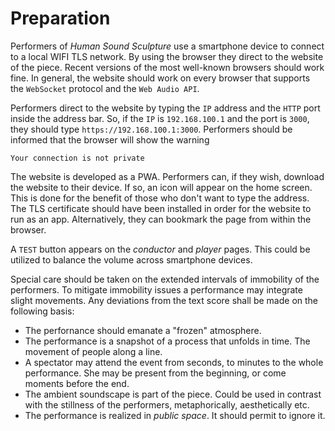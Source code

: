 # Preparation
Performers of *Human Sound Sculpture* use a smartphone device to connect to a local WIFI TLS network. By using the browser they direct to the website of the piece. Recent versions of the most well-known browsers should work fine. In general, the website should work on every browser that supports the `WebSocket` protocol and the `Web Audio API`.

Performers direct to the website by typing the `IP` address and the `HTTP` port inside the address bar. So, if the `IP` is `192.168.100.1` and the port is `3000`, they should type `https://192.168.100.1:3000`. Performers should be informed that the browser will show the warning
```
Your connection is not private
```

The website is developed as a PWA. Performers can, if they wish, download the website to their device. If so, an icon will appear on the home screen. This is done for the benefit of those who don't want to type the address. The TLS certificate should have been installed in order for the website to run as an app. Alternatively, they can bookmark the page from within the browser.

A `TEST` button appears on the *conductor* and *player* pages. This could be utilized to balance the volume across smartphone devices.

Special care should be taken on the extended intervals of immobility of the performers. To mitigate immobility issues a performance may integrate slight movements. Any deviations from the text score shall be made on the following basis:

- The perfornance should emanate a "frozen" atmosphere.
- The performance is a snapshot of a process that unfolds in time. The movement of people along a line.
- A spectator may attend the event from seconds, to minutes to the whole performance. She may be present from the beginning, or come moments before the end.
- The ambient soundscape is part of the piece. Could be used in contrast with the stillness of the performers, metaphorically, aesthetically etc.
- The performance is realized in *public space*. It should permit to ignore it.
